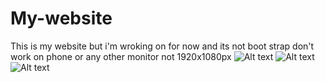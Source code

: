 # My-website
This is my website but i'm wroking on for now 
and its not boot strap don't work on phone or any other monitor not 1920x1080px
![Alt text](https://cdn.discordapp.com/attachments/1116893606393937950/1180850812163989624/image.png?ex=657eec04&is=656c7704&hm=b328eac3252969fbf39b1dc34edc5a9bcb4bef0ed8e7a4add59b80595d693acc&)
![Alt text](https://cdn.discordapp.com/attachments/1116893606393937950/1180850892833034331/image.png?ex=657eec18&is=656c7718&hm=f6b52c9ad279871e502b5c1700e716c5e2c1ba69843c77b457c65504be631db9&)
![Alt text](https://cdn.discordapp.com/attachments/1116893606393937950/1180850775203786842/image.png?ex=657eebfb&is=656c76fb&hm=124bc77e10dcc4c5a365b76b4a418b614a41b52d9f3a0d34c6ce6ebc5d6b8e80&)
